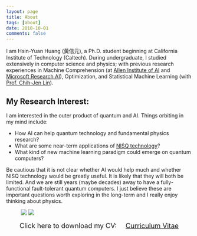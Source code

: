 ```yaml
---
layout: page
title: About
tags: [about]
date: 2018-10-01
comments: false
---
```


I am Hsin-Yuan Huang (黃信元), a Ph.D. student beginning at California Institute of Technology (Caltech).
During undergraduate, I studied extensively in computer science and physics; with previous research experiences in Machine Comprehension (at <a href="https://allenai.org/" target="_blank">Allen Institute of AI</a> and <a href="https://www.microsoft.com/en-us/research/lab/microsoft-research-ai/" target="_blank">Microsoft Research AI</a>), Optimization, and Statistical Machine Learning (with <a href="https://www.csie.ntu.edu.tw/~cjlin/" target="_blank">Prof. Chih-Jen Lin</a>).

## My Research Interest:

I am interested in the outer product of quantum and AI. Things orbiting in my mind include:
* How AI can help quantum technology and fundamental physics research?
* What are some near-term applications of <a href="https://arxiv.org/abs/1801.00862" target="_blank">NISQ technology</a>?
* What kind of new machine learning paradigm could emerge on quantum computers?

Be cautious that it is not clear whether AI would help much and whether NISQ technology would be greatly useful. It is likely that they will both be limited. And we are still years (maybe decades) away to have a fully-functional fault-tolerant quantum computers.
I just believe these are important questions worth exploring in the long-term and I really enjoy thinking about physics.

<figure class="half">
	<img src="{{base.url}}/assets/img/me-1.jpg" class="img-disappear">
  <img src="{{base.url}}/assets/img/me-2.jpg">
</figure>

<center><span style="font-size: 130%;">Click here to download my CV: &nbsp;&nbsp;&nbsp;</span> <a href="{{base.url}}/assets/img/cv-Robert.pdf" target="_blank" class="btn btn-success"><span style="font-size: 130%;">Curriculum Vitae</span></a></center>

<!---
Our world is much more to than meets the eye. There are always fascinating equation of motion or some form of latent representation that is guiding our movement and behaviour. This is the case in physics, which is the central reason why I have the penchant for learning physics. Similarly, in machine learning, finding a good latent representation is very crucial. A good representation often accompany substantially improvement in prediction performance, e.g., take a look at my research project: [Implicit-Feedback Recommender System]({{ site.baseurl }}/research).

I am also passionate about simulating our world. By coding the fundamental principles, piece by piece, it feels like I am creating the actual object itself, which is an amazing experience. Simulation is also a very good way to test the possible underlying structure, e.g. in my research project, [Human Protein Interaction Network]({{ site.baseurl }}/research), I did a protein-network simulation to justify our modified evolutionary model. Furthermore, simulation can sometimes give insightful prediction to our real world. And most importantly, to me, the visualized simulation is very charming and fun to watch (E.g. my project on [Fluid Simulation with SPH]({{ site.baseurl }}/course)).

## My Younger Life:

During high school, I was engrossed at designing algorithms (in a more mathematical fashion). The intricacy of algorithms is fascinating, so I have devoted my first two years (almost completely) in designing and writing C/C++ codes on online judge system (ended up writing more than thousands of codes). And I have wrote many detailed solutions to problems I found interesting in [Blogspot.com](http://momo-funnycodes.blogspot.tw){:target="_blank"} (mostly in Chinese). Luckily, I was selected as the national representative to compete in the 25th International Olympiad in Informatics, and won the bronze medal. After the competition, I was permitted to take undergraduate courses (and some graduate course) in National Taiwan University (GPA: 4.3/4.3) during my last year of high school.
--->
